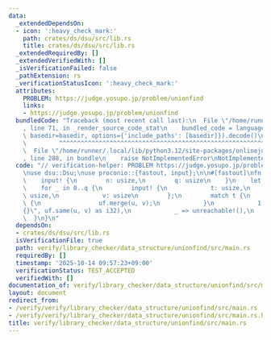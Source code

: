 ```yaml
---
data:
  _extendedDependsOn:
  - icon: ':heavy_check_mark:'
    path: crates/ds/dsu/src/lib.rs
    title: crates/ds/dsu/src/lib.rs
  _extendedRequiredBy: []
  _extendedVerifiedWith: []
  _isVerificationFailed: false
  _pathExtension: rs
  _verificationStatusIcon: ':heavy_check_mark:'
  attributes:
    PROBLEM: https://judge.yosupo.jp/problem/unionfind
    links:
    - https://judge.yosupo.jp/problem/unionfind
  bundledCode: "Traceback (most recent call last):\n  File \"/home/runner/.local/lib/python3.12/site-packages/onlinejudge_verify/documentation/build.py\"\
    , line 71, in _render_source_code_stat\n    bundled_code = language.bundle(stat.path,\
    \ basedir=basedir, options={'include_paths': [basedir]}).decode()\n          \
    \         ^^^^^^^^^^^^^^^^^^^^^^^^^^^^^^^^^^^^^^^^^^^^^^^^^^^^^^^^^^^^^^^^^^^^^^^^^^^^^^^^^\n\
    \  File \"/home/runner/.local/lib/python3.12/site-packages/onlinejudge_verify/languages/rust.py\"\
    , line 288, in bundle\n    raise NotImplementedError\nNotImplementedError\n"
  code: "// verification-helper: PROBLEM https://judge.yosupo.jp/problem/unionfind\n\
    \nuse dsu::Dsu;\nuse proconio::{fastout, input};\n\n#[fastout]\nfn main() {\n\
    \    input! {\n        n: usize,\n        q: usize\n    }\n    let mut uf = Dsu::new(n);\n\
    \    for _ in 0..q {\n        input! {\n            t: usize,\n            u:\
    \ usize,\n            v: usize\n        };\n        match t {\n            0 =>\
    \ {\n                uf.merge(u, v);\n            }\n            1 => println!(\"\
    {}\", uf.same(u, v) as i32),\n            _ => unreachable!(),\n        }\n  \
    \  }\n}\n"
  dependsOn:
  - crates/ds/dsu/src/lib.rs
  isVerificationFile: true
  path: verify/library_checker/data_structure/unionfind/src/main.rs
  requiredBy: []
  timestamp: '2025-10-14 09:57:23+09:00'
  verificationStatus: TEST_ACCEPTED
  verifiedWith: []
documentation_of: verify/library_checker/data_structure/unionfind/src/main.rs
layout: document
redirect_from:
- /verify/verify/library_checker/data_structure/unionfind/src/main.rs
- /verify/verify/library_checker/data_structure/unionfind/src/main.rs.html
title: verify/library_checker/data_structure/unionfind/src/main.rs
---
```

